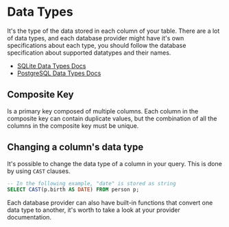 # Data Types
It's the type of the data stored in each column of your table.
There are a lot of data types, and each database provider might have it's own specifications about each type, you should follow the database specification about supported datatypes and their names.
- [SQLite Data Types Docs](https://www.sqlite.org/datatype3.html)
- [PostgreSQL Data Types Docs](https://www.postgresql.org/docs/17/datatype.html)
## Composite Key
Is a primary key composed of multiple columns. Each column in the composite key can contain duplicate values, but the combination of all the columns in the composite key must be unique.
## Changing a column's data type
It's possible to change the data type of a column in your query. This is done by using `CAST` clauses.
```SQL
-- In the following example, "date" is stored as string
SELECT CAST(p.birth AS DATE) FROM person p;
```

Each database provider can also have built-in functions that convert one data type to another, it's worth to take a look at your provider documentation.